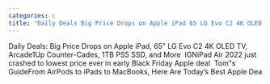```yaml
---
categories: c
title: "Daily Deals Big Price Drops on Apple iPad 65 LG Evo C2 4K OLED TV Arcade1Up CounterCades 1TB PS5 SSD and More  IGN"
---
```

Daily Deals: Big Price Drops on Apple iPad, 65" LG Evo C2 4K OLED TV, Arcade1Up Counter-Cades, 1TB PS5 SSD, and More&nbsp;&nbsp;IGNiPad Air 2022 just crashed to lowest price ever in early Black Friday Apple deal&nbsp;&nbsp;Tom"s GuideFrom AirPods to iPads to MacBooks, Here Are Today’s Best Apple Dea